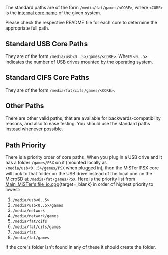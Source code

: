 The standard paths are of the form `/media/fat/games/<CORE>`, where `<CORE>` is the [internal core name](../developer/corenames.md) of the given system. 

Please check the respective README file for each core to determine the appropriate full path.

## Standard USB Core Paths
They are of the form `/media/usb<0..5>/games/<CORE>`. Where `<0..5>` indicates the number of USB drives mounted by the operating system.

## Standard CIFS Core Paths
They are of the form `/media/fat/cifs/games/<CORE>`.

## Other Paths
There are other valid paths, that are available for backwards-compatibility reasons, and also to ease testing. You should use the standard paths instead whenever possible.

## Path Priority
There is a priority order of core paths. When you plug in a USB drive and it has a folder `/games/PSX` on it (mounted locally as `/media/usb<0..5>/games/PSX` when plugged in), then the MiSTer PSX core will look to that folder on the USB drive instead of the local one on the MicroSD at `/media/fat/games/PSX`. Here is the priority list from [Main_MiSTer's file_io.cpp](https://github.com/MiSTer-devel/Main_MiSTer/blob/master/file_io.cpp#L922){target=_blank} in order of highest priority to lowest:

1. `/media/usb<0..5>`
2. `/media/usb<0..5>/games`
3. `/media/network`
4. `/media/network/games`
5. `/media/fat/cifs`
6. `/media/fat/cifs/games`
7. `/media/fat`
8. `/media/fat/games`

If the core's folder isn't found in any of these it should create the folder.
